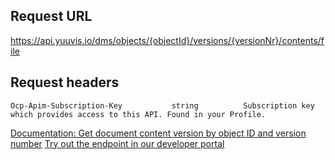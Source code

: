 ## Request URL

https://api.yuuvis.io/dms/objects/{objectId}/versions/{versionNr}/contents/file

## Request headers

```
Ocp-Apim-Subscription-Key           string          Subscription key which provides access to this API. Found in your Profile.

```

[Documentation: Get document content version by object ID and version number](https://github.com/yuuvis/Documentation/wiki/Retrieve-documents#retrieving-documents-via-object-id)
[Try out the endpoint in our developer portal](https://ateamk8s.azurewebsites.net/Apis/Endpoints/yadb-api)

